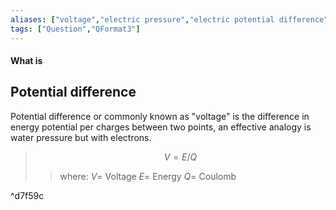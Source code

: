```yaml
---
aliases: ["voltage","electric pressure","electric potential difference"]
tags: ["Question","QFormat3"]
---
```


#### What is
## Potential difference
Potential difference or commonly known as "voltage" is the difference in energy potential per charges between two points, an effective analogy is water pressure but with electrons.

> $$ V = E/Q $$ 
>> where:
>> $V=$ Voltage
>> $E=$ Energy
>> $Q=$ Coulomb

^d7f59c
